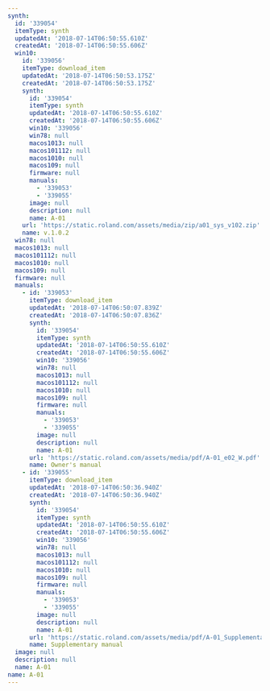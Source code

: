 ```yaml
---
synth:
  id: '339054'
  itemType: synth
  updatedAt: '2018-07-14T06:50:55.610Z'
  createdAt: '2018-07-14T06:50:55.606Z'
  win10:
    id: '339056'
    itemType: download_item
    updatedAt: '2018-07-14T06:50:53.175Z'
    createdAt: '2018-07-14T06:50:53.175Z'
    synth:
      id: '339054'
      itemType: synth
      updatedAt: '2018-07-14T06:50:55.610Z'
      createdAt: '2018-07-14T06:50:55.606Z'
      win10: '339056'
      win78: null
      macos1013: null
      macos101112: null
      macos1010: null
      macos109: null
      firmware: null
      manuals:
        - '339053'
        - '339055'
      image: null
      description: null
      name: A-01
    url: 'https://static.roland.com/assets/media/zip/a01_sys_v102.zip'
    name: v.1.0.2
  win78: null
  macos1013: null
  macos101112: null
  macos1010: null
  macos109: null
  firmware: null
  manuals:
    - id: '339053'
      itemType: download_item
      updatedAt: '2018-07-14T06:50:07.839Z'
      createdAt: '2018-07-14T06:50:07.836Z'
      synth:
        id: '339054'
        itemType: synth
        updatedAt: '2018-07-14T06:50:55.610Z'
        createdAt: '2018-07-14T06:50:55.606Z'
        win10: '339056'
        win78: null
        macos1013: null
        macos101112: null
        macos1010: null
        macos109: null
        firmware: null
        manuals:
          - '339053'
          - '339055'
        image: null
        description: null
        name: A-01
      url: 'https://static.roland.com/assets/media/pdf/A-01_e02_W.pdf'
      name: Owner's manual
    - id: '339055'
      itemType: download_item
      updatedAt: '2018-07-14T06:50:36.940Z'
      createdAt: '2018-07-14T06:50:36.940Z'
      synth:
        id: '339054'
        itemType: synth
        updatedAt: '2018-07-14T06:50:55.610Z'
        createdAt: '2018-07-14T06:50:55.606Z'
        win10: '339056'
        win78: null
        macos1013: null
        macos101112: null
        macos1010: null
        macos109: null
        firmware: null
        manuals:
          - '339053'
          - '339055'
        image: null
        description: null
        name: A-01
      url: 'https://static.roland.com/assets/media/pdf/A-01_Supplementary_Manual_e01_W.pdf'
      name: Supplementary manual
  image: null
  description: null
  name: A-01
name: A-01
---
```


